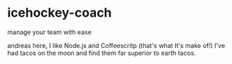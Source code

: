 # icehockey-coach
manage your team with ease

andreas here, I like Node.js and Coffeescritp (that's what It's make of!)
I've had tacos on the moon and find them far superior to earth tacos.
